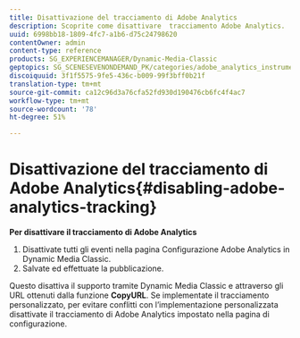 ```yaml
---
title: Disattivazione del tracciamento di Adobe Analytics
description: Scoprite come disattivare  tracciamento Adobe Analytics.
uuid: 6998bb18-1809-4fc7-a1b6-d75c24798620
contentOwner: admin
content-type: reference
products: SG_EXPERIENCEMANAGER/Dynamic-Media-Classic
geptopics: SG_SCENESEVENONDEMAND_PK/categories/adobe_analytics_instrumentation_kit
discoiquuid: 3f1f5575-9fe5-436c-b009-99f3bff0b21f
translation-type: tm+mt
source-git-commit: ca12c96d3a76cfa52fd930d190476cb6fc4f4ac7
workflow-type: tm+mt
source-wordcount: '78'
ht-degree: 51%

---
```



# Disattivazione del tracciamento di Adobe Analytics{#disabling-adobe-analytics-tracking}

**Per disattivare il tracciamento di Adobe Analytics**

1. Disattivate tutti gli eventi nella pagina Configurazione Adobe Analytics  in Dynamic Media Classic.
1. Salvate ed effettuate la pubblicazione.

Questo disattiva il supporto tramite Dynamic Media Classic e attraverso gli URL ottenuti dalla funzione **CopyURL**. Se implementate il tracciamento personalizzato, per evitare conflitti con l’implementazione personalizzata disattivate il tracciamento di Adobe Analytics impostato nella pagina di configurazione.

